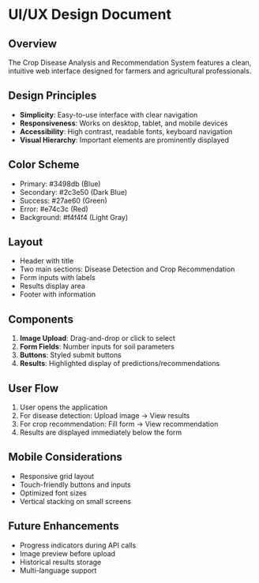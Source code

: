 # UI/UX Design Document

## Overview
The Crop Disease Analysis and Recommendation System features a clean, intuitive web interface designed for farmers and agricultural professionals.

## Design Principles
- **Simplicity**: Easy-to-use interface with clear navigation
- **Responsiveness**: Works on desktop, tablet, and mobile devices
- **Accessibility**: High contrast, readable fonts, keyboard navigation
- **Visual Hierarchy**: Important elements are prominently displayed

## Color Scheme
- Primary: #3498db (Blue)
- Secondary: #2c3e50 (Dark Blue)
- Success: #27ae60 (Green)
- Error: #e74c3c (Red)
- Background: #f4f4f4 (Light Gray)

## Layout
- Header with title
- Two main sections: Disease Detection and Crop Recommendation
- Form inputs with labels
- Results display area
- Footer with information

## Components
1. **Image Upload**: Drag-and-drop or click to select
2. **Form Fields**: Number inputs for soil parameters
3. **Buttons**: Styled submit buttons
4. **Results**: Highlighted display of predictions/recommendations

## User Flow
1. User opens the application
2. For disease detection: Upload image → View results
3. For crop recommendation: Fill form → View recommendation
4. Results are displayed immediately below the form

## Mobile Considerations
- Responsive grid layout
- Touch-friendly buttons and inputs
- Optimized font sizes
- Vertical stacking on small screens

## Future Enhancements
- Progress indicators during API calls
- Image preview before upload
- Historical results storage
- Multi-language support